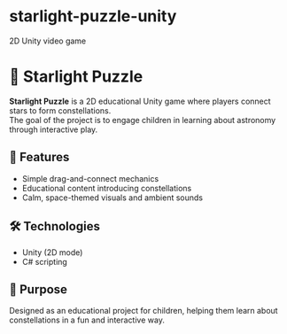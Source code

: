 # starlight-puzzle-unity
2D Unity video game

# 🌟 Starlight Puzzle

**Starlight Puzzle** is a 2D educational Unity game where players connect stars to form constellations.  
The goal of the project is to engage children in learning about astronomy through interactive play.

## 🎯 Features
- Simple drag-and-connect mechanics  
- Educational content introducing constellations  
- Calm, space-themed visuals and ambient sounds  

## 🛠️ Technologies
- Unity (2D mode)  
- C# scripting  

## 🎨 Purpose
Designed as an educational project for children, helping them learn about constellations in a fun and interactive way.
